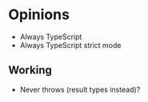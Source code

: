 # Opinions

- Always TypeScript
- Always TypeScript strict mode


## Working

- Never throws (result types instead)?
